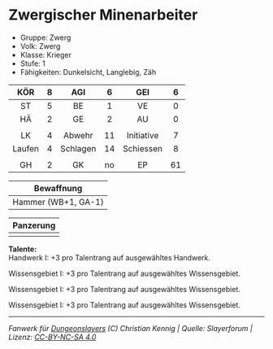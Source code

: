 # Zwergischer Minenarbeiter  
- Gruppe: Zwerg  
- Volk: Zwerg  
- Klasse: Krieger  
- Stufe: 1  
- Fähigkeiten: Dunkelsicht, Langlebig, Zäh  


| KÖR | 8 | AGI | 6 | GEI | 6 |
| :-: | :-: | :-: | :-: | :-: | :-: |
| ST | 5 | BE | 1 | VE | 0 |
| HÄ | 2 | GE | 2 | AU | 0 |
|  |
| LK | 4 | Abwehr | 11 | Initiative | 7 |
| Laufen | 4 | Schlagen | 14 | Schiessen | 8 |
|  |
| GH | 2 | GK | no | EP | 61 |

| Bewaffnung |
| --- |
| Hammer (WB+1, GA-1) |


| Panzerung |
| --- |
|  |


**Talente:**  
Handwerk I: +3 pro Talentrang auf ausgewähltes Handwerk.

Wissensgebiet I: +3 pro Talentrang auf ausgewähltes Wissensgebiet.

Wissensgebiet I: +3 pro Talentrang auf ausgewähltes Wissensgebiet.

Wissensgebiet I: +3 pro Talentrang auf ausgewähltes Wissensgebiet.





___
*Fanwerk für [Dungeonslayers](https://www.dungeonslayers.net/) (C) Christian Kennig | Quelle: Slayerforum | Lizenz: [CC-BY-NC-SA 4.0](https://creativecommons.org/licenses/by-nc-sa/4.0/deed.de)*
